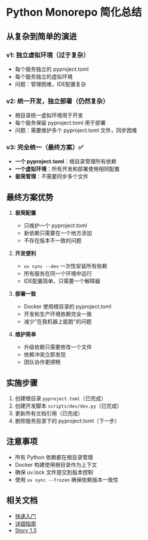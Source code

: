 # Python Monorepo 简化总结

## 从复杂到简单的演进

### v1: 独立虚拟环境（过于复杂）
- 每个服务独立的 pyproject.toml
- 每个服务独立的虚拟环境
- 问题：管理困难，IDE配置复杂

### v2: 统一开发，独立部署（仍然复杂）
- 根目录统一虚拟环境用于开发
- 每个服务保留 pyproject.toml 用于部署
- 问题：需要维护多个 pyproject.toml 文件，同步困难

### v3: 完全统一（最终方案）✅
- **一个 pyproject.toml**：根目录管理所有依赖
- **一个虚拟环境**：所有开发和部署使用相同配置
- **极简管理**：不需要同步多个文件

## 最终方案优势

1. **极简配置**
   - 只维护一个 pyproject.toml
   - 新依赖只需要在一个地方添加
   - 不存在版本不一致的问题

2. **开发便利**
   - `uv sync --dev` 一次性安装所有依赖
   - 所有服务在同一个环境中运行
   - IDE配置简单，只需要一个解释器

3. **部署一致**
   - Docker 使用根目录的 pyproject.toml
   - 开发和生产环境依赖完全一致
   - 减少"在我机器上能跑"的问题

4. **维护简单**
   - 升级依赖只需要修改一个文件
   - 依赖冲突立即发现
   - 团队协作更顺畅

## 实施步骤

1. 创建根目录 `pyproject.toml`（已完成）
2. 创建开发脚本 `scripts/dev/dev.py`（已完成）
3. 更新所有文档引用（已完成）
4. 删除服务目录下的 pyproject.toml（下一步）

## 注意事项

- 所有 Python 依赖都在根目录管理
- Docker 构建使用根目录作为上下文
- 确保 uv.lock 文件提交到版本控制
- 使用 `uv sync --frozen` 确保依赖版本一致性

## 相关文档

- [快速入门](python-dev-quickstart.md)
- [详细指南](python-monorepo-setup-v3.md)
- [Story 1.3](../stories/1.3.story.md)